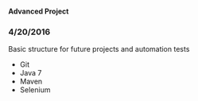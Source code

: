 #### Advanced Project

### 4/20/2016

Basic structure for future projects and automation tests

* Git
* Java 7
* Maven
* Selenium


